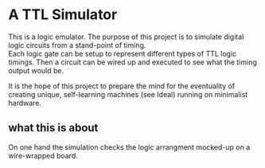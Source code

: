 # A TTL Simulator

This is a logic emulator.  The purpose of this project is to simulate digital logic circuits from a stand-point of timing.  
Each logic gate can be setup to represent different types of TTL logic timings.  Then a circuit can be wired up and executed 
to see what the timing output would be.

It is the hope of this project to prepare the mind for the eventuality of creating unique, self-learning machines (see Ideal) running on minimalist hardware. 

## what this is about

On one hand the simulation checks the logic arrangment mocked-up on a wire-wrapped board.
